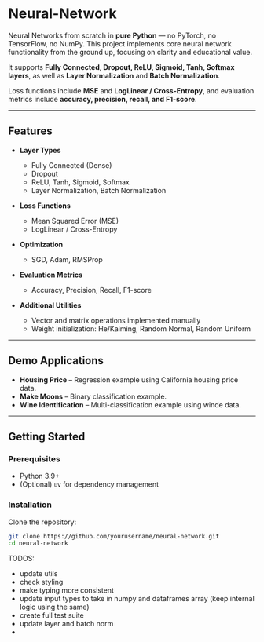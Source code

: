 # Neural-Network

Neural Networks from scratch in **pure Python** — no PyTorch, no TensorFlow, no NumPy. This project implements core neural network functionality from the ground up, focusing on clarity and educational value.  

It supports **Fully Connected, Dropout, ReLU, Sigmoid, Tanh, Softmax layers**, as well as **Layer Normalization** and **Batch Normalization**.  

Loss functions include **MSE** and **LogLinear / Cross-Entropy**, and evaluation metrics include **accuracy, precision, recall, and F1-score**.

---

## Features

- **Layer Types**
  - Fully Connected (Dense)  
  - Dropout  
  - ReLU, Tanh, Sigmoid, Softmax  
  - Layer Normalization, Batch Normalization  

- **Loss Functions**
  - Mean Squared Error (MSE)  
  - LogLinear / Cross-Entropy  

- **Optimization**
  - SGD, Adam, RMSProp  

- **Evaluation Metrics**
  - Accuracy, Precision, Recall, F1-score  

- **Additional Utilities**
  - Vector and matrix operations implemented manually  
  - Weight initialization: He/Kaiming, Random Normal, Random Uniform  

---

## Demo Applications

- **Housing Price** – Regression example using California housing price data.  
- **Make Moons** – Binary classification example.
- **Wine Identification** – Multi-classification example using winde data.  

---

## Getting Started

### Prerequisites

- Python 3.9+  
- (Optional) `uv` for dependency management  

### Installation

Clone the repository:

```bash
git clone https://github.com/yourusername/neural-network.git
cd neural-network
```

TODOS:
* update utils
* check styling
* make typing more consistent
* update input types to take in numpy and dataframes array (keep internal logic using the same)
* create full test suite
* update layer and batch norm
* 